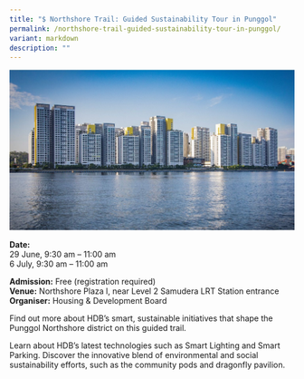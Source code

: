 ```yaml
---
title: "$ Northshore Trail: Guided Sustainability Tour in Punggol"
permalink: /northshore-trail-guided-sustainability-tour-in-punggol/
variant: markdown
description: ""
---
```

![Drone shot of Northshore district](/images/Tours/Punggol_Northshore.jpg)

**Date:** <br>
29 June, 9:30 am – 11:00 am<br>
6 July, 9:30 am – 11:00 am <br>

**Admission:** Free (registration required)<br>
**Venue:** Northshore Plaza l, near Level 2 Samudera LRT Station entrance <br>
**Organiser:** Housing &amp; Development Board 

Find out more about HDB’s smart, sustainable initiatives that shape the Punggol Northshore district on this guided trail. 

Learn about HDB’s latest technologies such as Smart Lighting and Smart Parking. Discover the innovative blend of environmental and social sustainability efforts, such as the community pods and dragonfly pavilion.

<a class="btn-link" target="_blank" href="https://www.hdb.gov.sg/community/practising-ecoliving/eco-trails">
	<img src="/images/gogreensg_website-32.png">
</a>

<style>
	.btn-link {
		display: none;
	}
	a.btn-link[target="_blank"]:after {
	display: none;
}
	.btn-link > img {
		width: 100%;
	}
	
</style>